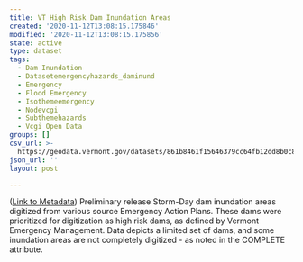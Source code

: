 ```yaml
---
title: VT High Risk Dam Inundation Areas
created: '2020-11-12T13:08:15.175846'
modified: '2020-11-12T13:08:15.175856'
state: active
type: dataset
tags:
  - Dam Inundation
  - Datasetemergencyhazards_daminund
  - Emergency
  - Flood Emergency
  - Isothemeemergency
  - Nodevcgi
  - Subthemehazards
  - Vcgi Open Data
groups: []
csv_url: >-
  https://geodata.vermont.gov/datasets/861b8461f15646379cc64fb12dd8b0c8_0.csv?outSR=%7B%22latestWkid%22%3A32145%2C%22wkid%22%3A32145%7D
json_url: ''
layout: post

---
```

(<a href='http://maps.vcgi.vermont.gov/gisdata/metadata/EmergencyHazards_DAMINUND.htm' target='_blank'>Link to Metadata</a>) Preliminary release Storm-Day dam inundation areas digitized from various source Emergency Action Plans. These dams were prioritized for digitization as high risk dams, as defined by Vermont Emergency Management. Data depicts a limited set of dams, and some inundation areas are not completely digitized - as noted in the COMPLETE attribute.
